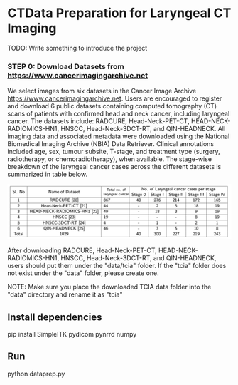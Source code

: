 # CTData Preparation for Laryngeal CT Imaging

TODO: Write something to introduce the project

### STEP 0: Download Datasets from https://www.cancerimagingarchive.net

We select images from six datasets in the Cancer Image Archive https://www.cancerimagingarchive.net. Users are encouraged to register and download 6 public datasets containing computed tomography (CT) scans of patients with confirmed head and neck cancer, including laryngeal cancer. The datasets include: RADCURE, Head-Neck-PET-CT, HEAD-NECK-RADIOMICS-HN1, HNSCC, Head-Neck-3DCT-RT, and QIN-HEADNECK.  All imaging data and associated metadata were downloaded using the National Biomedical Imaging Archive (NBIA) Data Retriever. Clinical annotations included age, sex, tumour subsite, T-stage, and treatment type (surgery, radiotherapy, or chemoradiotherapy), when available. The stage-wise breakdown of the laryngeal cancer cases across the different datasets is summarized in table below.

![image](imgs/dataset_table.png)

After downloading RADCURE, Head-Neck-PET-CT, HEAD-NECK-RADIOMICS-HN1, HNSCC, Head-Neck-3DCT-RT, and QIN-HEADNECK, users should put them under the "data/tcia" folder. If the "tcia" folder does not exist under the "data" folder, please create one.


NOTE: Make sure you place the downloaded TCIA data folder into the "data" directory and rename it as "tcia"

## Install dependencies

pip install SimpleITK pydicom pynrrd numpy 

## Run
python dataprep.py
